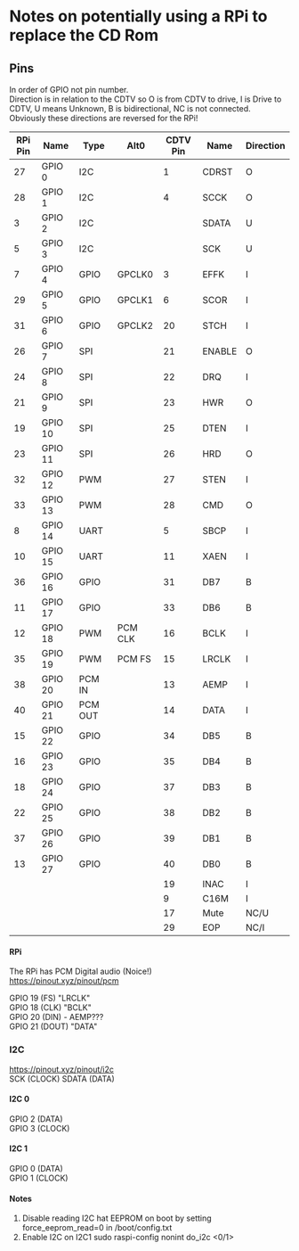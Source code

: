 # Notes on potentially using a RPi to replace the CD Rom

## Pins

In order of GPIO not pin number.   
Direction is in relation to the CDTV so O is from CDTV to drive, I is Drive to CDTV, U means Unknown, B is bidirectional, NC is not connected.  
Obviously these directions are reversed for the RPi!   

| RPi Pin | Name | Type | Alt0 | CDTV Pin | Name | Direction |
| --- | --- | --- | --- | --- | --- | --- |
| 27 | GPIO 0 | I2C |  | 1 | CDRST | O |
| 28 | GPIO 1 | I2C |  | 4 | SCCK | O |
| 3 | GPIO 2 | I2C |  |  | SDATA | U |
| 5 | GPIO 3 | I2C |  |  | SCK | U |
| 7 | GPIO 4 | GPIO | GPCLK0 | 3 | EFFK | I |
| 29 | GPIO 5 | GPIO | GPCLK1 | 6 | SCOR | I |
| 31 | GPIO 6 | GPIO | GPCLK2 | 20 | STCH | I |
| 26 | GPIO 7 | SPI |  | 21 | ENABLE | O |
| 24 | GPIO 8 | SPI |  | 22 | DRQ | I |
| 21 | GPIO 9 | SPI |  | 23 | HWR | O |
| 19 | GPIO 10 | SPI |  | 25 | DTEN | I |
| 23 | GPIO 11 | SPI |  | 26 | HRD | O |
| 32 | GPIO 12 | PWM |  | 27 | STEN | I |
| 33 | GPIO 13 | PWM |  | 28 | CMD | O |
| 8 | GPIO 14 | UART |  | 5 | SBCP | I |
| 10 | GPIO 15 | UART |  | 11 | XAEN | I |
| 36 | GPIO 16 | GPIO |  | 31 | DB7 | B |
| 11 | GPIO 17 | GPIO |  | 33 | DB6 | B |
| 12 | GPIO 18 | PWM | PCM CLK | 16 | BCLK | I |
| 35 | GPIO 19 | PWM | PCM FS | 15 | LRCLK | I |
| 38 | GPIO 20 | PCM IN |  | 13 | AEMP | I |
| 40 | GPIO 21 | PCM OUT |  | 14 | DATA | I |
| 15 | GPIO 22 | GPIO |  | 34 | DB5 | B |
| 16 | GPIO 23 | GPIO |  | 35 | DB4 | B |
| 18 | GPIO 24 | GPIO |  | 37 | DB3 | B |
| 22 | GPIO 25 | GPIO |  | 38 | DB2 | B |
| 37 | GPIO 26 | GPIO |  | 39 | DB1 | B |
| 13 | GPIO 27 | GPIO |  | 40 | DB0 | B |
|  |  |  |  | 19 | INAC | I |
|  |  |  |  | 9 | C16M | I |
|  |  |  |  | 17 | Mute | NC/U |
|  |  |  |  | 29 | EOP | NC/I |

#### RPi
The RPi has PCM Digital audio (Noice!)  
https://pinout.xyz/pinout/pcm  

GPIO 19 (FS) "LRCLK"  
GPIO 18 (CLK) "BCLK"  
GPIO 20 (DIN) - AEMP???  
GPIO 21 (DOUT) "DATA"  

### I2C

https://pinout.xyz/pinout/i2c  
SCK (CLOCK)
SDATA (DATA)

#### I2C 0
GPIO 2 (DATA)  
GPIO 3 (CLOCK)  

#### I2C 1
GPIO 0 (DATA)  
GPIO 1 (CLOCK)  

#### Notes

1) Disable reading I2C hat EEPROM on boot by setting force_eeprom_read=0 in /boot/config.txt
2) Enable I2C on I2C1 sudo raspi-config nonint do_i2c <0/1>

